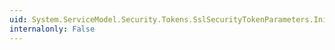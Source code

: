 ```yaml
---
uid: System.ServiceModel.Security.Tokens.SslSecurityTokenParameters.InitializeSecurityTokenRequirement(System.IdentityModel.Selectors.SecurityTokenRequirement)
internalonly: False
---
```

